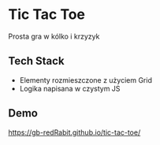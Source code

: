 # Tic Tac Toe

Prosta gra w kólko i krzyzyk

## Tech Stack

- Elementy rozmieszczone z użyciem Grid
- Logika napisana w czystym JS

## Demo

https://gb-redRabit.github.io/tic-tac-toe/

